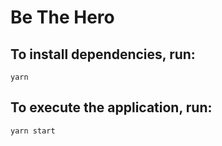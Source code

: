 # Be The Hero

## To install dependencies, run:

```
yarn
```

## To execute the application, run:

```
yarn start
```
